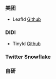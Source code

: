 ### 美团
+ LeafId  [Github](https://github.com/Meituan-Dianping/Leaf)


### DIDI
+ TinyId  [Github](https://github.com/didi/tinyid)

### Twitter Snowflake

### 自研
